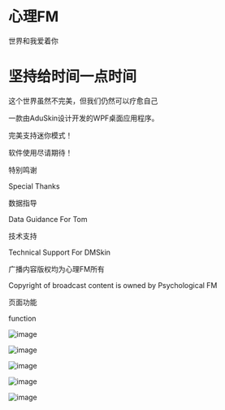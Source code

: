 # 心理FM
世界和我爱着你

# 坚持给时间一点时间
这个世界虽然不完美，但我们仍然可以疗愈自己

一款由AduSkin设计开发的WPF桌面应用程序。

完美支持迷你模式！

软件使用尽请期待！

特别鸣谢

Special Thanks

数据指导

Data Guidance For Tom

技术支持

Technical Support For DMSkin

广播内容版权均为心理FM所有

Copyright of broadcast content is owned by Psychological FM

页面功能

function

![image](https://github.com/Hero3821/Shadow-FM/blob/master/ScreenShot/Shadow%20(1).png)

![image](https://github.com/Hero3821/Shadow-FM/blob/master/ScreenShot/Shadow%20(2).png)

![image](https://github.com/Hero3821/Shadow-FM/blob/master/ScreenShot/Shadow%20(3).png)

![image](https://github.com/Hero3821/Shadow-FM/blob/master/ScreenShot/Shadow%20(4).png)

![image](https://github.com/Hero3821/Shadow-FM/blob/master/ScreenShot/Shadow%20(5).png)

